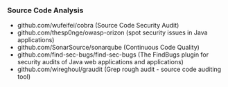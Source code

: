 ### Source Code Analysis

- github.com/wufeifei/cobra (Source Code Security Audit)
- github.com/thesp0nge/owasp-orizon (spot security issues in Java applications)
- github.com/SonarSource/sonarqube (Continuous Code Quality)
- github.com/find-sec-bugs/find-sec-bugs (The FindBugs plugin for security audits of Java web applications and  applications)
- github.com/wireghoul/graudit (Grep rough audit - source code auditing tool)
